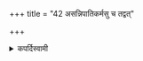 +++
title = "42 असन्निपातिकर्मसु च तद्वत्"

+++

<details><summary>कपर्दिस्वामी</summary>


<details>

<details><summary>हरदत्तः</summary>


<details>

<details><summary>Müller</summary>

It is the same also with regard to acts which do not produce an immediate effect.

#####  Commentary

The commentators distinguish between acts which produce a visible effect, such as pounding or sprinkling, and acts which do not, such as addressing, approaching, looking. The latter are called asaṃnipātin. Thus when the stones used for the preparation of Soma are addressed, the hymn which is used for addressing them, is not repeated for each single stone, the same as in Sūtra XL. Sūtras XLI and XLII are sometimes joined.
</details>

<details><summary>थिते</summary>

असन्निपातिकर्मसु च तद्वत् ४२
</details>
